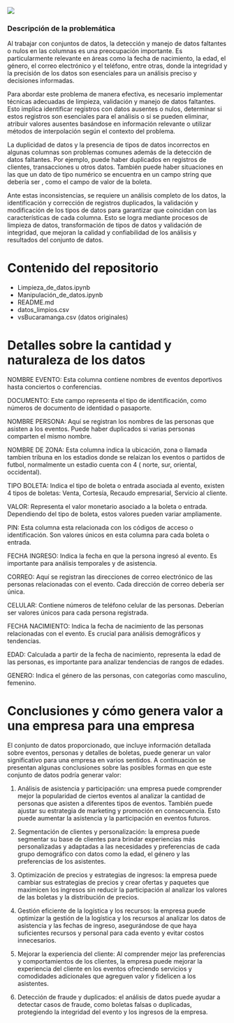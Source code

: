 ![](https://www.uao.edu.co/wp-content/uploads/2022/06/Logo-nuevo-acreditaci%C3%B3n.png)

### Descripción de la problemática

Al trabajar con conjuntos de datos, la detección y manejo de datos faltantes o nulos en las columnas es una preocupación importante. Es particularmente relevante en áreas como la fecha de nacimiento, la edad, el género, el correo electrónico y el teléfono, entre otras, donde la integridad y la precisión de los datos son esenciales para un análisis preciso y decisiones informadas.

Para abordar este problema de manera efectiva, es necesario implementar técnicas adecuadas de limpieza, validación y manejo de datos faltantes. Esto implica identificar registros con datos ausentes o nulos, determinar si estos registros son esenciales para el análisis o si se pueden eliminar, atribuir valores ausentes basándose en información relevante o utilizar métodos de interpolación según el contexto del problema.

La duplicidad de datos y la presencia de tipos de datos incorrectos en algunas columnas son problemas comunes además de la detección de datos faltantes. Por ejemplo, puede haber duplicados en registros de clientes, transacciones u otros datos. También puede haber situaciones en las que un dato de tipo numérico se encuentra en un campo string que debería ser , como el campo de valor de la boleta.

Ante estas inconsistencias, se requiere un análisis completo de los datos, la identificación y corrección de registros duplicados, la validación y modificación de los tipos de datos para garantizar que coincidan con las características de cada columna. Esto se logra mediante procesos de limpieza de datos, transformación de tipos de datos y validación de integridad, que mejoran la calidad y confiabilidad de los análisis y resultados del conjunto de datos.

# Contenido del repositorio 
- Limpieza_de_datos.ipynb
- Manipulación_de_datos.ipynb
- README.md
- datos_limpios.csv
- vsBucaramanga.csv (datos originales)

# Detalles sobre la cantidad y naturaleza de los datos

NOMBRE EVENTO: Esta columna contiene nombres de eventos deportivos hasta conciertos o conferencias.

DOCUMENTO: Este campo representa el tipo de identificación, como números de documento de identidad o pasaporte.

NOMBRE PERSONA: Aquí se registran los nombres de las personas que asisten a los eventos. Puede haber duplicados si varias personas comparten el mismo nombre.

NOMBRE DE ZONA: Esta columna indica la ubicación, zona o llamada tambien tribuna en los estadios donde se relaizan los eventos o partidos de futbol, normalmente un estadio cuenta con 4 ( norte, sur, oriental, occidental).

TIPO BOLETA: Indica el tipo de boleta o entrada asociada al evento, existen 4 tipos de boletas: Venta, Cortesía, Recaudo empresarial, Servicio al cliente.

VALOR: Representa el valor monetario asociado a la boleta o entrada. Dependiendo del tipo de boleta, estos valores pueden variar ampliamente.

PIN: Esta columna esta relacionada con los códigos de acceso o identificación. Son valores únicos en esta columna para cada boleta o entrada.

FECHA INGRESO: Indica la fecha en que la persona ingresó al evento. Es importante para análisis temporales y de asistencia.

CORREO: Aquí se registran las direcciones de correo electrónico de las personas relacionadas con el evento. Cada dirección de correo debería ser única.

CELULAR: Contiene números de teléfono celular de las personas. Deberían ser valores únicos para cada persona registrada.

FECHA NACIMIENTO: Indica la fecha de nacimiento de las personas relacionadas con el evento. Es crucial para análisis demográficos y tendencias.

EDAD:  Calculada a partir de la fecha de nacimiento, representa la edad de las personas, es importante para analizar tendencias de rangos de edades.

GENERO: Indica el género de las personas, con categorías como masculino, femenino.

#  Conclusiones y cómo genera valor a una empresa para una empresa

El conjunto de datos proporcionado, que incluye información detallada sobre eventos, personas y detalles de boletas, puede generar un valor significativo para una empresa en varios sentidos. A continuación se presentan algunas conclusiones sobre las posibles formas en que este conjunto de datos podría generar valor:

1. Análisis de asistencia y participación: una empresa puede comprender mejor la popularidad de ciertos eventos al analizar la cantidad de personas que asisten a diferentes tipos de eventos. También puede ajustar su estrategia de marketing y promoción en consecuencia. Esto puede aumentar la asistencia y la participación en eventos futuros.

2.  Segmentación de clientes y personalización: la empresa puede segmentar su base de clientes para brindar experiencias más personalizadas y adaptadas a las necesidades y preferencias de cada grupo demográfico con datos como la edad, el género y las preferencias de los asistentes.

3. Optimización de precios y estrategias de ingresos: la empresa puede cambiar sus estrategias de precios y crear ofertas y paquetes que maximicen los ingresos sin reducir la participación al analizar los valores de las boletas y la distribución de precios.

4. Gestión eficiente de la logística y los recursos: la empresa puede optimizar la gestión de la logística y los recursos al analizar los datos de asistencia y las fechas de ingreso, asegurándose de que haya suficientes recursos y personal para cada evento y evitar costos innecesarios.

5. Mejorar la experiencia del cliente: Al comprender mejor las preferencias y comportamientos de los clientes, la empresa puede mejorar la experiencia del cliente en los eventos ofreciendo servicios y comodidades adicionales que agreguen valor y fidelicen a los asistentes.

6. Detección de fraude y duplicados: el análisis de datos puede ayudar a detectar casos de fraude, como boletas falsas o duplicadas, protegiendo la integridad del evento y los ingresos de la empresa.
